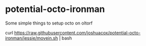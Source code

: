 potential-octo-ironman
======================

Some simple things to setup octo on oltorf

curl https://raw.githubusercontent.com/joshuacox/potential-octo-ironman/jessie/movein.sh | bash
